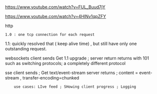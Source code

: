 
<https://www.youtube.com/watch?v=FUL_Buud7jY>

<https://www.youtube.com/watch?v=4HlNv1qpZFY>

http

    1.0 : one tcp connection for each request
1.1: quickly resolved that ( keep alive time) , but still have only one outstanding request.

websockets
    client sends Get 1.1 upgrade ;
    server return returns with 101 such as switching protocols; a completely different protocol

sse
    client sends ; Get text/event-stream
    server returns ; content = event-stream , transfer-encoding=chunked

        use cases: LIve feed ; SHowing client progress ; Logging 

